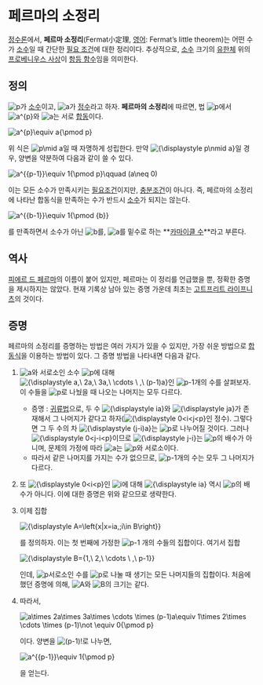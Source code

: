 # 페르마의 소정리

[정수론](https://ko.wikipedia.org/wiki/정수론)에서, **페르마 소정리**(Fermat小定理, [영어](https://ko.wikipedia.org/wiki/영어): Fermat’s little theorem)는 어떤 수가 [소수](https://ko.wikipedia.org/wiki/소수_(수론))일 때 간단한 [필요 조건](https://ko.wikipedia.org/wiki/필요_조건)에 대한 정리이다. 추상적으로, [소수](https://ko.wikipedia.org/wiki/소수_(수론)) 크기의 [유한체](https://ko.wikipedia.org/wiki/유한체) 위의 [프로베니우스 사상](https://ko.wikipedia.org/wiki/프로베니우스_사상)이 [항등 함수](https://ko.wikipedia.org/wiki/항등_함수)임을 의미한다.

## 정의

![p](https://wikimedia.org/api/rest_v1/media/math/render/svg/81eac1e205430d1f40810df36a0edffdc367af36)가 [소수](https://ko.wikipedia.org/wiki/소수_(수론))이고, ![a](https://wikimedia.org/api/rest_v1/media/math/render/svg/ffd2487510aa438433a2579450ab2b3d557e5edc)가 [정수](https://ko.wikipedia.org/wiki/정수)라고 하자. **페르마의 소정리**에 따르면, 법 ![p](https://wikimedia.org/api/rest_v1/media/math/render/svg/81eac1e205430d1f40810df36a0edffdc367af36)에서 ![a^{p}](https://wikimedia.org/api/rest_v1/media/math/render/svg/37d19011bc97a33d35d6ca73f028cfeb87b4a3cf)와 ![a](https://wikimedia.org/api/rest_v1/media/math/render/svg/ffd2487510aa438433a2579450ab2b3d557e5edc)는 서로 [합동](https://ko.wikipedia.org/wiki/합동_(수론))이다.

![a^{p}\equiv a{\pmod  p}](https://wikimedia.org/api/rest_v1/media/math/render/svg/7ff656f721894b9a50a2b1d18538463a6a4ec15f)

위 식은 ![p\mid a](https://wikimedia.org/api/rest_v1/media/math/render/svg/865d61c739a09422af01290a2215177cb57b1ffa)일 때 자명하게 성립한다. 만약 ![{\displaystyle p\nmid a}](https://wikimedia.org/api/rest_v1/media/math/render/svg/1fe8b7007a7ec2ce0a16b94a7926be2bf727ceec)일 경우, 양변을 약분하여 다음과 같이 쓸 수 있다.

![a^{{p-1}}\equiv 1{\pmod  p}\qquad (a\neq 0)](https://wikimedia.org/api/rest_v1/media/math/render/svg/2149302899fcbf99c1b46c536549f7ed7b0a6b2b)

이는 모든 소수가 만족시키는 [필요조건](https://ko.wikipedia.org/wiki/필요조건)이지만, [충분조건](https://ko.wikipedia.org/wiki/충분조건)이 아니다. 즉, 페르마의 소정리에 나타난 합동식을 만족하는 수가 반드시 [소수](https://ko.wikipedia.org/wiki/소수_(수론))가 되지는 않는다.

![a^{{b-1}}\equiv 1{\pmod  {b}}](https://wikimedia.org/api/rest_v1/media/math/render/svg/68397241fc576d3378445a765c27ab94aa36d6d2)

를 만족하면서 소수가 아닌 ![b](https://wikimedia.org/api/rest_v1/media/math/render/svg/f11423fbb2e967f986e36804a8ae4271734917c3)를, ![a](https://wikimedia.org/api/rest_v1/media/math/render/svg/ffd2487510aa438433a2579450ab2b3d557e5edc)를 밑수로 하는 **[카마이클 수](https://ko.wikipedia.org/wiki/카마이클_수)**라고 부른다.

## 역사

[피에르 드 페르마](https://ko.wikipedia.org/wiki/피에르_드_페르마)의 이름이 붙어 있지만, 페르마는 이 정리를 언급했을 뿐, 정확한 증명을 제시하지는 않았다. 현재 기록상 남아 있는 증명 가운데 최초는 [고트프리트 라이프니츠](https://ko.wikipedia.org/wiki/고트프리트_라이프니츠)의 것이다.

## 증명

페르마의 소정리를 증명하는 방법은 여러 가지가 있을 수 있지만, 가장 쉬운 방법으로 [합동식](https://ko.wikipedia.org/w/index.php?title=합동식&action=edit&redlink=1)을 이용하는 방법이 있다. 그 증명 방법을 나타내면 다음과 같다.

1. ![a](https://wikimedia.org/api/rest_v1/media/math/render/svg/ffd2487510aa438433a2579450ab2b3d557e5edc)와 서로소인 소수 ![p](https://wikimedia.org/api/rest_v1/media/math/render/svg/81eac1e205430d1f40810df36a0edffdc367af36)에 대해 ![{\displaystyle a,\ 2a,\ 3a,\ \cdots \ ,\ (p-1)a}](https://wikimedia.org/api/rest_v1/media/math/render/svg/fb1d7efc6b0f9938761e9bc043dfff9534116bbc)인 ![p-1](https://wikimedia.org/api/rest_v1/media/math/render/svg/f356ae51988add41a7da343e6b6d48fa968da162)개의 수를 살펴보자. 이 수들을 ![p](https://wikimedia.org/api/rest_v1/media/math/render/svg/81eac1e205430d1f40810df36a0edffdc367af36)로 나눴을 때 나오는 나머지는 모두 다르다.

   - 증명 : [귀류법](https://ko.wikipedia.org/wiki/귀류법)으로, 두 수 ![{\displaystyle ia}](https://wikimedia.org/api/rest_v1/media/math/render/svg/d8ce70c0dde9328b262762848c39dc0398a172aa)와 ![{\displaystyle ja}](https://wikimedia.org/api/rest_v1/media/math/render/svg/482131b65843d9b8ec253b0f1fc4f28144963461)가 존재해서 그 나머지가 같다고 하자(![{\displaystyle 0<i<j<p}](https://wikimedia.org/api/rest_v1/media/math/render/svg/0bc94e6f74178a6b0f1d38aa23ca1a43bed7e55c)인 정수). 그렇다면 그 두 수의 차 ![{\displaystyle (j-i)a}](https://wikimedia.org/api/rest_v1/media/math/render/svg/103883021f9a728668c9f504f8f56b9ebb1ed69d)는 ![p](https://wikimedia.org/api/rest_v1/media/math/render/svg/81eac1e205430d1f40810df36a0edffdc367af36)로 나누어질 것이다. 그러나 ![{\displaystyle 0<j-i<p}](https://wikimedia.org/api/rest_v1/media/math/render/svg/3df6b973e55b6fc8ebccc2a1081b758bf65dfdea)이므로 ![{\displaystyle j-i}](https://wikimedia.org/api/rest_v1/media/math/render/svg/0a6ffe86db99abd3f5975e8f1b03eed3bf1402b5)는 ![p](https://wikimedia.org/api/rest_v1/media/math/render/svg/81eac1e205430d1f40810df36a0edffdc367af36)의 배수가 아니며, 문제의 가정에 따라 ![a](https://wikimedia.org/api/rest_v1/media/math/render/svg/ffd2487510aa438433a2579450ab2b3d557e5edc)는 ![p](https://wikimedia.org/api/rest_v1/media/math/render/svg/81eac1e205430d1f40810df36a0edffdc367af36)와 서로소이다.
   - 따라서 같은 나머지를 가지는 수가 없으므로, ![p-1](https://wikimedia.org/api/rest_v1/media/math/render/svg/f356ae51988add41a7da343e6b6d48fa968da162)개의 수는 모두 그 나머지가 다르다.

2. 또 ![{\displaystyle 0<i<p}](https://wikimedia.org/api/rest_v1/media/math/render/svg/625584ef17930b6128bb5dc783aa7471d5e6b05a)인 ![i](https://wikimedia.org/api/rest_v1/media/math/render/svg/add78d8608ad86e54951b8c8bd6c8d8416533d20)에 대해 ![{\displaystyle ia}](https://wikimedia.org/api/rest_v1/media/math/render/svg/d8ce70c0dde9328b262762848c39dc0398a172aa) 역시 ![p](https://wikimedia.org/api/rest_v1/media/math/render/svg/81eac1e205430d1f40810df36a0edffdc367af36)의 배수가 아니다. 이에 대한 증명은 위와 같으므로 생략한다.

3. 이제 집합

   ![{\displaystyle A=\left\{x|x=ia,\;i\in B\right\}}](https://wikimedia.org/api/rest_v1/media/math/render/svg/4b55896a32c160eba984f88f0b18a8ded1c15eb6)


   를 정의하자. 이는 첫 번째에 가정한 ![p-1](https://wikimedia.org/api/rest_v1/media/math/render/svg/f356ae51988add41a7da343e6b6d48fa968da162) 개의 수들의 집합이다. 여기서 집합

   ![{\displaystyle B=\{1,\ 2,\ \cdots \ ,\ p-1\}}](https://wikimedia.org/api/rest_v1/media/math/render/svg/36399bce1533a5775c0498698e82a608bc14e3d8)


   인데, ![p](https://wikimedia.org/api/rest_v1/media/math/render/svg/81eac1e205430d1f40810df36a0edffdc367af36)서로소인 수를 ![p](https://wikimedia.org/api/rest_v1/media/math/render/svg/81eac1e205430d1f40810df36a0edffdc367af36)로 나눌 때 생기는 모든 나머지들의 집합이다. 처음에 했던 증명에 의해, ![A](https://wikimedia.org/api/rest_v1/media/math/render/svg/7daff47fa58cdfd29dc333def748ff5fa4c923e3)와 ![B](https://wikimedia.org/api/rest_v1/media/math/render/svg/47136aad860d145f75f3eed3022df827cee94d7a)의 크기는 같다.

4. 따라서,

   ![a\times 2a\times 3a\times \cdots \times (p-1)a\equiv 1\times 2\times \cdots \times (p-1)\not \equiv 0{\pmod  p}](https://wikimedia.org/api/rest_v1/media/math/render/svg/c3947ca696d06c6373a76fbef95f7556c5d219ed)


   이다. 양변을 ![(p-1)!](https://wikimedia.org/api/rest_v1/media/math/render/svg/ba68358eefe786c8448a04d3be5fa11279a59c62)로 나누면,

   ![a^{{p-1}}\equiv 1{\pmod  p}](https://wikimedia.org/api/rest_v1/media/math/render/svg/5b71e80b05f598bfd9ac9618c87a94323e41e688)


   을 얻는다.